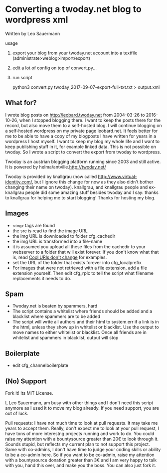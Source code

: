 # Converting a twoday.net blog to wordpress xml

Written by Leo Sauermann

usage

1. export your blog from your twoday.net account into a textfile (administrate>weblog>import/export)
2. edit a lot of config on top of convert.py...
3. run script
    
	python3 convert.py twoday_2017-09-07-export-full-txt.txt > output.xml
	
## What for?
I wrote blog posts on http://leobard.twoday.net from 2004-03-26 to 2016-10-26, when I stopped blogging there. I want to keep the posts there for the record, but also move them to a self-hosted blog. I will continue blogging on a self-hosted wordpress on my private page leobard.net. It feels better for me to be able to have a copy of my blogposts I have written for years in a wordpress I host myself. I want to keep my blog my whole life and I want to keep publishing stuff in it, for example linked data. This is not possible on twoday. So I wrote a script to convert the export from twoday to wordpress. 

Twoday is an austrian blogging platform running since 2003 and still active. It is powered by helma/antville.http://twoday.net/ 

Twoday is provided by knallgrau (now called http://www.virtual-identity.com/, but I ignore this change for now as they also didn't bother changing their name on twoday). knallgrau, and knallgrau people and ex-knallgrau people did some amazing stuff besides twoday and I say: thanks to knallgrau for helping me to start blogging! Thanks for hosting my blog. 


## Images

* `<img>` tags are found
* the src is read to find the image URL
* the img URL is downloaded to folder cfg_cachedir
* the img URL is transformed into a file-name
* it is assumed you upload all these files from the cachedir to your webserver to a folder that will exist forever. If you don't know what that is, read [Cool URIs don't change](https://www.w3.org/Provider/Style/URI) for examples.
* set the URL of the folder that exists forever into cfg_localprefix
* For images that were not retrieved with a file extension, add a file extension yourself. Then edit cfg_rplc to tell the script what filename replacements it needs to do.

## Spam

* Twoday.net is beaten by spammers, hard
* The script contains a whitelist where friends should be added and a blacklist where spammers are to be added
* The script will write all authors and their html to system.err if a link is in the html, unless they show up in whitelist or blacklist. Use the output to move names to either whitelist or blacklist. Once all friends are in whitelist and spammers in blacklist, output will stop

## Boilerplate
* edit cfg_channelboilerplate

## (No) Support
Fork it! Its MIT License. 

I, Leo Sauermann, am busy with other things and I don't need this script anymore as I used it to move my blog already. If you need support, you are out of luck. 

Pull requests: I have not much time to look at pull requests. It may take me years to accept them. Really, don't expect me to look at your pull request, I have tons of more interestng projects running and work to do. You could raise my attention with a bountysource greater than 20€ to look through it. Sounds stupid, but reflects my current plan to not support this project. Same with co-admins, I don't have time to judge your coding skills or ability to be a co-admin here. So if you want to be co-admin, raise my attention with a bountysource donation greater than 3€ and I am very happy to talk with you, hand this over, and make you the boss. You can also just fork it. 
